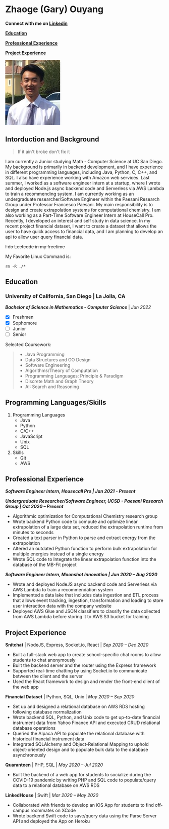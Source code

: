# Zhaoge (Gary) Ouyang
**Connect with me on [Linkedin](https://www.linkedin.com/in/gary-ouyang-455469175)**

**[Education](#university-of-california-san-diego--la-jolla-ca)**

**[Professional Experience](#professional-experience)**

**[Project Experience](#project-experience)**

![myself](myself.JPG)

## Intorduction and Background
> If it ain't broke don't fix it

I am currently a Junior studying Math - Computer Science at UC San Diego. My background is primarily in backend development, and I have experience in different programming languages, including Java, Python, C, C++, and SQL. I also have experience working with Amazon web services. Last summer, I worked as a software engineer intern at a startup, where I wrote and deployed Node.js async backend code and Serverless via AWS Lambda to train a recommending system. I am currently working as an undergraduate researcher/Software Engineer within the Paesani Research Group under Professor Francesco Paesani. My main responsibility is to design and create extrapolation systems for computational chemistry. I am also working as a Part-Time Software Engineer Intern at HouseCall Pro. Recently, I developed an interest and self study in data science. In my recent project financial dataset, I want to create a dataset that allows the user to have quick access to financial data, and I am planning to develop an api to allow user query financial data.

~~I do Leetcode in my freetime~~

My Favorite Linux Command is:
```
rm -R ./*
```

## Education

### University of California, San Diego | La Jolla, CA
_**Bachelor of Science in Mathematics - Computer Science**_ | _Jun 2022_

- [x] Freshmen
- [x] Sophomore
- [ ] Junior
- [ ] Senior

Selected Coursework: 

> - Java Programming
> - Data Structures and OO Design
> - Software Engineering
> - Algorithms/Theory of Computation
> - Programming Languages: Principle & Paradigm
> - Discrete Math and Graph Theory
> - AI: Search and Reasoning

## Programming Languages/Skills
1. Programming Languages
    - Java
    - Python
    - C/C++
    - JavaScript
    - Unix
    - SQL
2. Skills
    - Git
    - AWS

## Professional Experience
**_Software Engineer Intern, Housecall Pro | Jan 2021 - Present_**

**_Undergraduate Researcher/Software Engineer, UCSD - Paesani Research Group | Oct 2020 – Present_**
- Algorithmic optimization for Computational Chemistry research group
- Wrote backend Python code to compute and optimize linear extrapolation of a large data set, reduced the
extrapolation runtime from minutes to seconds
- Created a text parser in Python to parse and extract energy from the extrapolation
- Altered an outdated Python function to perform bulk extrapolation for multiple energies instead of a
single energy
- Wrote SQL code to Integrate the linear extrapolation function into the database of the MB-Fit project

**_Software Engineer Intern, Moonshot Innovation | Jun 2020 – Aug 2020_**
- Wrote and deployed NodeJS async backend code and Serverless via AWS Lambda to train a
recommendation system
- Implemented a data lake that includes data ingestion and ETL process that allows event tracking,
ingestion, transformation and loading to store user interaction data with the company website
- Deployed AWS Glue and JSON classifiers to classify the data collected from AWS Lambda before storing it
to AWS S3 bucket for training

## Project Experience
**Snitchat** | NodeJS, Express, Socket.io, React | _Sep 2020 – Dec 2020_
- Built a full-stack web app to create school-specific chat rooms to allow students to chat anonymously
- Built the backend server and the router using the Express framework
- Supported real-time chatting by using Socket.io to communicate between the client and the server
- Used the React framework to design and render the front-end client of the web app

**Financial Dataset** | Python, SQL, Unix | _May 2020 – Sep 2020_
- Set up and designed a relational database on AWS RDS hosting following database normalization
- Wrote backend SQL, Python, and Unix code to get up-to-date financial instrument data from Yahoo Finance API and executed CRUD relational database operations
- Queried the Alpaca API to populate the relational database with historical financial instrument data
- Integrated SQLAlchemy and Object-Relational Mapping to uphold object-oriented design and to populate bulk data to the database asynchronously

**Quaranteen** | PHP, SQL | _May 2020 – Jul 2020_
- Built the backend of a web app for students to socialize during the COVID-19 pandemic by writing PHP and SQL code to populate/query data to a relational database on AWS RDS

**LinkedHouse** | Swift | _Mar 2020 – May 2020_
- Collaborated with friends to develop an iOS App for students to find off-campus roommates on XCode
- Wrote backend Swift code to save/query data using the Parse Server API and deployed the App on Heroku
